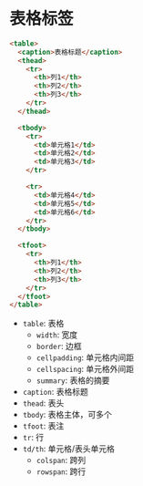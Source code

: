 # 表格标签

```html
<table>
  <caption>表格标题</caption>
  <thead>
    <tr>
      <th>列1</th>
      <th>列2</th>
      <th>列3</th>
    </tr>
  </thead>

  <tbody>
    <tr>
      <td>单元格1</td>
      <td>单元格2</td>
      <td>单元格3</td>
    </tr>

    <tr>
      <td>单元格4</td>
      <td>单元格5</td>
      <td>单元格6</td>
    </tr>
  </tbody>

  <tfoot>
    <tr>
      <th>列1</th>
      <th>列2</th>
      <th>列3</th>
    </tr>
  </tfoot>
</table>
```

* `table`: 表格
  * `width`: 宽度
  * `border`: 边框
  * `cellpadding`: 单元格内间距
  * `cellspacing`: 单元格外间距
  * `summary`: 表格的摘要
* `caption`: 表格标题
* `thead`: 表头
* `tbody`: 表格主体，可多个
* `tfoot`: 表注
* `tr`: 行
* `td/th`: 单元格/表头单元格
  * `colspan`: 跨列
  * `rowspan`: 跨行